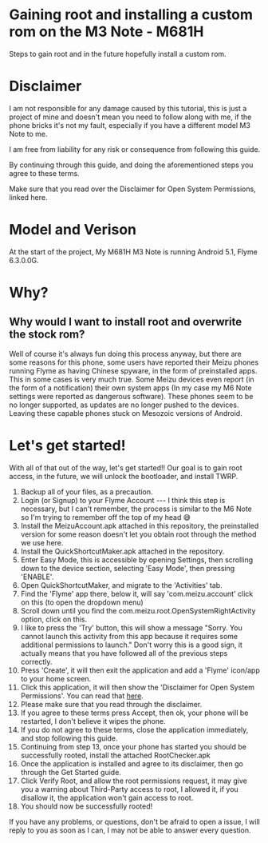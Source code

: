# Gaining root and installing a custom rom on the M3 Note - M681H

Steps to gain root and in the future hopefully install a custom rom.

# Disclaimer
I am not responsible for any damage caused by this tutorial, this is just a project of mine and doesn't mean you need to follow along with me, if the phone bricks it's not my fault, especially if you have a different model M3 Note to me.

I am free from liability for any risk or consequence from following this guide.

By continuing through this guide, and doing the aforementioned steps you agree to these terms.

Make sure that you read over the Disclaimer for Open System Permissions, linked here.

# Model and Verison
At the start of the project, My M681H M3 Note is running Android 5.1, Flyme 6.3.0.0G.

# Why?
## Why would I want to install root and overwrite the stock rom?
Well of course it's always fun doing this process anyway, but there are some reasons for this phone, some users have reported their Meizu phones running Flyme as having Chinese spyware, in the form of preinstalled apps. This in some cases is very much true. 
Some Meizu devices even report (in the form of a notification) their own system apps (In my case my M6 Note settings were reported as dangerous software).
These phones seem to be no longer supported, as updates are no longer pushed to the devices. Leaving these capable phones stuck on Mesozoic versions of Android.

# Let's get started!

With all of that out of the way, let's get started!! Our goal is to gain root access, in the future, we will unlock the bootloader, and install TWRP.

1. Backup all of your files, as a precaution.
2. Login (or Signup) to your Flyme Account --- I think this step is necessary, but I can't remember, the process is similar to the M6 Note so I'm trying to remember off the top of my head 😅
3. Install the MeizuAccount.apk attached in this repository, the preinstalled version for some reason doesn't let you obtain root through the method we use here.
4. Install the QuickShortcutMaker.apk attached in the repository.
5. Enter Easy Mode, this is accessible by opening Settings, then scrolling down to the device section, selecting 'Easy Mode', then pressing 'ENABLE'.
6. Open QuickShortcutMaker, and migrate to the 'Activities' tab.
7. Find the 'Flyme' app there, below it, will say 'com.meizu.account' click on this (to open the dropdown menu)
8. Scroll down until you find the com.meizu.root.OpenSystemRightActivity option, click on this.
9. I like to press the 'Try' button, this will show a message "Sorry. You cannot launch this activity from this app because it requires some additional permissions to launch." Don't worry this is a good sign, it actually means that you have followed all of the previous steps correctly.
10. Press 'Create', it will then exit the application and add a 'Flyme' icon/app to your home screen.
11. Click this application, it will then show the 'Disclaimer for Open System Permissions'. You can read that [here](https://github.com/OfficialJavaScript/Root-and-Rom/blob/main/M3%20Note/Disclaimer%20for%20Open%20System%20Permissions.md). 
12. Please make sure that you read through the disclaimer.
13. If you agree to these terms press Accept, then ok, your phone will be restarted, I don't believe it wipes the phone.
14. If you do not agree to these terms, close the application immediately, and stop following this guide.
15. Continuing from step 13, once your phone has started you should be successfully rooted, install the attached RootChecker.apk
16. Once the application is installed and agree to its disclaimer, then go through the Get Started guide.
17. Click Verify Root, and allow the root permissions request, it may give you a warning about Third-Party access to root, I allowed it, if you disallow it, the application won't gain access to root.
18. You should now be successfully rooted!

If you have any problems, or questions, don't be afraid to open a issue, I will reply to you as soon as I can, I may not be able to answer every question.
